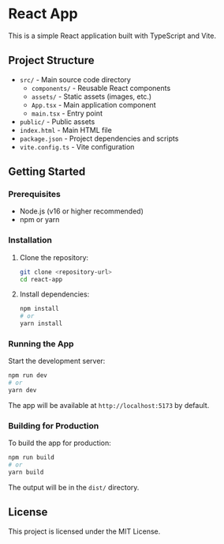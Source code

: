 # React App

This is a simple React application built with TypeScript and Vite.

## Project Structure

- `src/` - Main source code directory
  - `components/` - Reusable React components
  - `assets/` - Static assets (images, etc.)
  - `App.tsx` - Main application component
  - `main.tsx` - Entry point
- `public/` - Public assets
- `index.html` - Main HTML file
- `package.json` - Project dependencies and scripts
- `vite.config.ts` - Vite configuration

## Getting Started

### Prerequisites
- Node.js (v16 or higher recommended)
- npm or yarn

### Installation

1. Clone the repository:
   ```sh
   git clone <repository-url>
   cd react-app
   ```
2. Install dependencies:
   ```sh
   npm install
   # or
   yarn install
   ```

### Running the App

Start the development server:
```sh
npm run dev
# or
yarn dev
```

The app will be available at `http://localhost:5173` by default.

### Building for Production

To build the app for production:
```sh
npm run build
# or
yarn build
```

The output will be in the `dist/` directory.

## License

This project is licensed under the MIT License.
